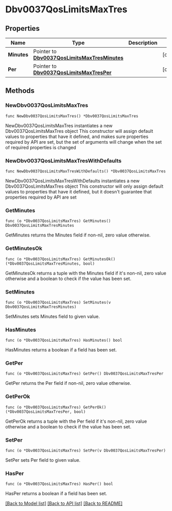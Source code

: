 # Dbv0037QosLimitsMaxTres

## Properties

Name | Type | Description | Notes
------------ | ------------- | ------------- | -------------
**Minutes** | Pointer to [**Dbv0037QosLimitsMaxTresMinutes**](Dbv0037QosLimitsMaxTresMinutes.md) |  | [optional] 
**Per** | Pointer to [**Dbv0037QosLimitsMaxTresPer**](Dbv0037QosLimitsMaxTresPer.md) |  | [optional] 

## Methods

### NewDbv0037QosLimitsMaxTres

`func NewDbv0037QosLimitsMaxTres() *Dbv0037QosLimitsMaxTres`

NewDbv0037QosLimitsMaxTres instantiates a new Dbv0037QosLimitsMaxTres object
This constructor will assign default values to properties that have it defined,
and makes sure properties required by API are set, but the set of arguments
will change when the set of required properties is changed

### NewDbv0037QosLimitsMaxTresWithDefaults

`func NewDbv0037QosLimitsMaxTresWithDefaults() *Dbv0037QosLimitsMaxTres`

NewDbv0037QosLimitsMaxTresWithDefaults instantiates a new Dbv0037QosLimitsMaxTres object
This constructor will only assign default values to properties that have it defined,
but it doesn't guarantee that properties required by API are set

### GetMinutes

`func (o *Dbv0037QosLimitsMaxTres) GetMinutes() Dbv0037QosLimitsMaxTresMinutes`

GetMinutes returns the Minutes field if non-nil, zero value otherwise.

### GetMinutesOk

`func (o *Dbv0037QosLimitsMaxTres) GetMinutesOk() (*Dbv0037QosLimitsMaxTresMinutes, bool)`

GetMinutesOk returns a tuple with the Minutes field if it's non-nil, zero value otherwise
and a boolean to check if the value has been set.

### SetMinutes

`func (o *Dbv0037QosLimitsMaxTres) SetMinutes(v Dbv0037QosLimitsMaxTresMinutes)`

SetMinutes sets Minutes field to given value.

### HasMinutes

`func (o *Dbv0037QosLimitsMaxTres) HasMinutes() bool`

HasMinutes returns a boolean if a field has been set.

### GetPer

`func (o *Dbv0037QosLimitsMaxTres) GetPer() Dbv0037QosLimitsMaxTresPer`

GetPer returns the Per field if non-nil, zero value otherwise.

### GetPerOk

`func (o *Dbv0037QosLimitsMaxTres) GetPerOk() (*Dbv0037QosLimitsMaxTresPer, bool)`

GetPerOk returns a tuple with the Per field if it's non-nil, zero value otherwise
and a boolean to check if the value has been set.

### SetPer

`func (o *Dbv0037QosLimitsMaxTres) SetPer(v Dbv0037QosLimitsMaxTresPer)`

SetPer sets Per field to given value.

### HasPer

`func (o *Dbv0037QosLimitsMaxTres) HasPer() bool`

HasPer returns a boolean if a field has been set.


[[Back to Model list]](../README.md#documentation-for-models) [[Back to API list]](../README.md#documentation-for-api-endpoints) [[Back to README]](../README.md)


